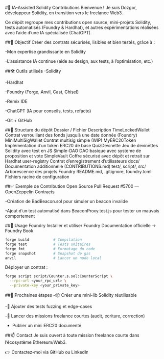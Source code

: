 #🧠 IA-Assisted Solidity Contributions
Bienvenue ! Je suis Dozgor, développeur Solidity, en transition vers le freelance Web3.

Ce dépôt regroupe mes contributions open source, mini-projets Solidity, tests automatisés (Foundry & Hardhat), et autres expérimentations réalisées avec l’aide d’une IA spécialisée (ChatGPT).

##🎯 Objectif
Créer des contrats sécurisés, lisibles et bien testés, grâce à :

-Mon expertise grandissante en Solidity

-L’assistance IA continue (aide au design, aux tests, à l’optimisation, etc.)

##🛠️ Outils utilisés
-Solidity

-Hardhat

-Foundry (Forge, Anvil, Cast, Chisel)

-Remix IDE

-ChatGPT (IA pour conseils, tests, refacto)

-Git + GitHub

##📁 Structure du dépôt
Dossier / Fichier	Description
TimeLockedWallet	Contrat verrouillant des fonds jusqu’à une date donnée (Foundry)
MiniMultiSigWallet	Contrat multisig simple (WIP)
MyERC20Token	Implémentation d’un token ERC20 de base
QuizDevinette	Jeu de devinettes Solidity avec test en JS
Simple-DAO	DAO basique avec système de proposition et vote
SimpleVault	Coffre sécurisé avec dépôt et retrait sur Hardhat
user-registry	Contrat d’enregistrement d’utilisateurs
docs/	Documentation additionnelle (CONTRIBUTIONS.md)
test/, script/, src/	Arborescence des projets Foundry
README.md, .gitignore, foundry.toml	Fichiers racine de configuration

##✅ Exemple de Contribution Open Source
Pull Request #5700 — OpenZeppelin Contracts

-Création de BadBeacon.sol pour simuler un beacon invalide

-Ajout d’un test automatisé dans BeaconProxy.test.js pour tester un mauvais comportement

##🔧 Usage Foundry
Installer et utiliser Foundry
Documentation officielle → Foundry Book

```bash
forge build           # Compilation
forge test            # Tests unitaires
forge fmt             # Formatage du code
forge snapshot        # Snapshot de gas
anvil                 # Lancer un node local
```
Déployer un contrat :

```bash
forge script script/Counter.s.sol:CounterScript \
  --rpc-url <your_rpc_url> \
  --private-key <your_private_key>
```

##🧭 Prochaines étapes
-📦 Créer une mini-lib Solidity réutilisable

-🧪 Ajouter des tests fuzzing et edge-cases

-🚀 Lancer des missions freelance courtes (audit, écriture, correction)

- Publier un mini ERC20 documenté

##📫 Contact
Je suis ouvert à toute mission freelance courte dans l’écosystème Ethereum/Web3.

👉 Contactez-moi via GitHub ou LinkedIn
